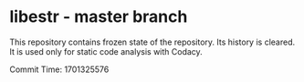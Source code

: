 # libestr - master branch

This repository contains frozen state of the repository.
Its history is cleared. It is used only for static code
analysis with Codacy.

Commit Time: 1701325576